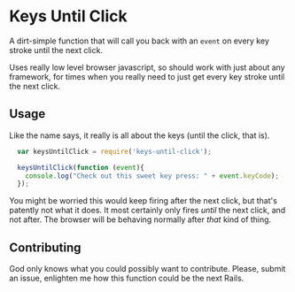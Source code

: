 # Keys Until Click

A dirt-simple function that will call you back with an `event` on every key stroke until the next click.

Uses really low level browser javascript, so should work with just about any framework, for times when you really need to just get every key stroke until the next click.

## Usage

Like the name says, it really is all about the keys (until the click, that is).

```javascript
  var keysUntilClick = require('keys-until-click');

  keysUntilClick(function (event){
    console.log("Check out this sweet key press: " + event.keyCode);
  });
```

You might be worried this would keep firing after the next click, but that's patently not what it does.  It most certainly only fires *until* the next click, and not after.  The browser will be behaving normally after *that* kind of thing.

## Contributing

God only knows what you could possibly want to contribute.  Please, submit an issue, enlighten me how this function could be the next Rails.

